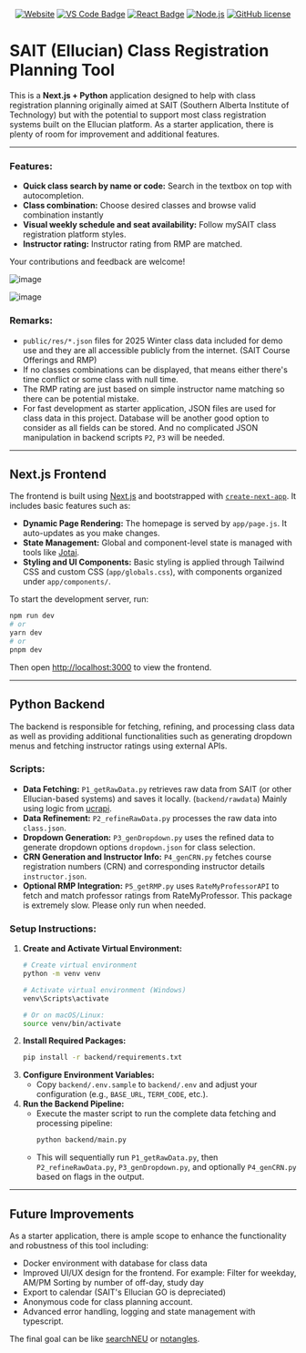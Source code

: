 

<p align="center">
  <a href="searchsait.vercel.app"><img src="https://img.shields.io/website/https/searchsait.vercel.app.svg" alt="Website"></a> <a href="https://code.visualstudio.com/"><img src="https://badges.aleen42.com/src/visual_studio_code.svg" alt="VS Code Badge"></a> <a href="https://reactjs.org/"><img src="https://cdn.rawgit.com/aleen42/badges/master/src/react.svg" alt="React Badge"></a>  <a href="https://nodejs.org/en/"><img src="https://cdn.rawgit.com/aleen42/badges/master/src/python.svg" alt="Node.js"></a>  <a href="https://github.com/sunggeorge/searchsait/blob/master/LICENSE"><img src="https://img.shields.io/badge/license-MIT-blue.svg" alt="GitHub license"></a>
</p>


# SAIT (Ellucian) Class Registration Planning Tool

This is a **Next.js + Python** application designed to help with class registration planning originally aimed at SAIT (Southern Alberta Institute of Technology) but with the potential to support most class registration systems built on the Ellucian platform. As a starter application, there is plenty of room for improvement and additional features.

---

### Features:
- **Quick class search by name or code:** Search in the textbox on top with autocompletion.
- **Class combination:** Choose desired classes and browse valid combination instantly
- **Visual weekly schedule and seat availability:** Follow mySAIT class registration platform styles.
- **Instructor rating:** Instructor rating from RMP are matched.

Your contributions and feedback are welcome!

![image](https://github.com/user-attachments/assets/353433d5-f6c2-4233-bb1f-d47978e3bc13)

![image](https://github.com/user-attachments/assets/2415b478-e538-4bf5-b10f-7c8e723c564c)

### Remarks:
- `public/res/*.json` files for 2025 Winter class data included for demo use and they are all accessible publicly from the internet. (SAIT Course Offerings and RMP)
- If no classes combinations can be displayed, that means either there's time conflict or some class with null time.
- The RMP rating are just based on simple instructor name matching so there can be potential mistake. 
- For fast development as starter application, JSON files are used for class data in this project. Database will be another good option to consider as all fields can be stored. And no complicated JSON manipulation in backend scripts `P2`, `P3` will be needed. 
---

## Next.js Frontend

The frontend is built using [Next.js](https://nextjs.org/) and bootstrapped with [`create-next-app`](https://github.com/vercel/next.js/tree/canary/packages/create-next-app). It includes basic features such as:
- **Dynamic Page Rendering:** The homepage is served by `app/page.js`. It auto-updates as you make changes.
- **State Management:** Global and component-level state is managed with tools like [Jotai](https://github.com/pmndrs/jotai).
- **Styling and UI Components:** Basic styling is applied through Tailwind CSS and custom CSS (`app/globals.css`), with components organized under `app/components/`.

To start the development server, run:
```bash
npm run dev
# or
yarn dev
# or
pnpm dev
```
Then open [http://localhost:3000](http://localhost:3000) to view the frontend.

---

## Python Backend

The backend is responsible for fetching, refining, and processing class data as well as providing additional functionalities such as generating dropdown menus and fetching instructor ratings using external APIs.

### Scripts:
- **Data Fetching:** `P1_getRawData.py` retrieves raw data from SAIT (or other Ellucian-based systems) and saves it locally. (`backend/rawdata`) Mainly using logic from [ucrapi](https://github.com/jstnf/ucrapi.justinf.dev).
- **Data Refinement:** `P2_refineRawData.py` processes the raw data into `class.json`.
- **Dropdown Generation:** `P3_genDropdown.py` uses the refined data to generate dropdown options `dropdown.json` for class selection.
- **CRN Generation and Instructor Info:** `P4_genCRN.py` fetches course registration numbers (CRN) and corresponding instructor details `instructor.json`.
- **Optional RMP Integration:** `P5_getRMP.py` uses `RateMyProfessorAPI` to fetch and match professor ratings from RateMyProfessor. This package is extremely slow. Please only run when needed.

### Setup Instructions:
1. **Create and Activate Virtual Environment:**
   ```bash
   # Create virtual environment
   python -m venv venv

   # Activate virtual environment (Windows)
   venv\Scripts\activate

   # Or on macOS/Linux:
   source venv/bin/activate
   ```
2. **Install Required Packages:**
   ```bash
   pip install -r backend/requirements.txt
   ```
3. **Configure Environment Variables:**
   - Copy `backend/.env.sample` to `backend/.env` and adjust your configuration (e.g., `BASE_URL`, `TERM_CODE`, etc.).
4. **Run the Backend Pipeline:**
   - Execute the master script to run the complete data fetching and processing pipeline:
     ```bash
     python backend/main.py
     ```
   - This will sequentially run `P1_getRawData.py`, then `P2_refineRawData.py`, `P3_genDropdown.py`, and optionally `P4_genCRN.py` based on flags in the output.

---

## Future Improvements

As a starter application, there is ample scope to enhance the functionality and robustness of this tool including:

- Docker environment with database for class data
- Improved UI/UX design for the frontend. For example:
Filter for weekday, AM/PM
Sorting by number of off-day, study day
- Export to calendar (SAIT's Ellucian GO is depreciated) 
- Anonymous code for class planning account.
- Advanced error handling, logging and state management with typescript.

The final goal can be like [searchNEU](https://github.com/sandboxnu/searchneu) or [notangles](https://github.com/devsoc-unsw/notangles).

